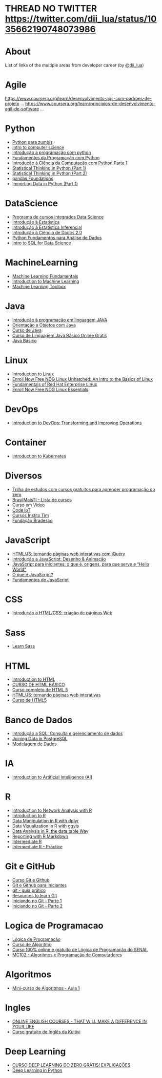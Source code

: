 # THREAD NO TWITTER https://twitter.com/dii_lua/status/1035662190748073986

# About
List of links of the multiple areas from developer career (by [@dii_lua](https://twitter.com/dii_lua))

# Agile
https://www.coursera.org/learn/desenvolvimento-agil-com-padroes-de-projeto …
https://www.coursera.org/learn/principios-de-desenvolvimento-agil-de-software …

# Python
* [Python para zumbis](https://www.pycursos.com/python-para-zumbis/)
* [Intro to computer science](https://br.udacity.com/course/intro-to-computer-science--cs101)
* [Introdução a programação com python](https://mva.microsoft.com/pt-br/training-courses/introduo-programao-com-o-python-8360?l=jgABDjP8_1004984382)
* [Fundamentos da Programação com Python](https://br.udacity.com/course/programming-foundations-with-python--ud036)
* [Introdução à Ciência da Computação com Python Parte 1](https://www.coursera.org/learn/ciencia-computacao-python-conceitos)
* [Statistical Thinking in Python (Part 1)](https://www.datacamp.com/courses/statistical-thinking-in-python-part-1)
* [Statistical Thinking in Python (Part 2)](https://www.datacamp.com/courses/statistical-thinking-in-python-part-2)
* [pandas Foundations](https://www.datacamp.com/courses/pandas-foundations)
* [Importing Data in Python (Part 1)](https://www.datacamp.com/courses/importing-data-in-python-part-1)

# DataScience
* [Programa de cursos integrados Data Science](https://www.coursera.org/specializations/jhu-data-science)
* [Introdução à Estatística](https://br.udacity.com/course/intro-to-statistics--st101)
* [Introdução à Estatística Inferencial](https://br.udacity.com/course/intro-to-inferential-statistics--ud201)
* [Introdução à Ciência de Dados 2.0](https://www.datascienceacademy.com.br/course?courseid=introduo--cincia-de-dados)
* [Python Fundamentos para Análise de Dados](https://www.datascienceacademy.com.br/course?courseid=python-fundamentos)
* [Intro to SQL for Data Science](https://www.datacamp.com/courses/intro-to-sql-for-data-science)

# MachineLearning
* [Machine Learning Fundamentals](https://www.codecademy.com/pro/intensive/machine-learning-fundamentals)
* [Introduction to Machine Learning](https://www.datacamp.com/courses/introduction-to-machine-learning-with-r)
* [Machine Learning Toolbox](https://www.datacamp.com/courses/machine-learning-toolbox)

# Java
* [Introdução à programação em linguagem JAVA](https://cursos.timtec.com.br/course/programacaojava/intro)
* [Orientação a Objetos com Java](https://www.coursera.org/learn/orientacao-a-objetos-com-java)
* [Curso de Java](https://www.cursoemvideo.com/course/curso-java-iniciante/)
* [Curso de Linguagem Java Básico Online Grátis](https://www.primecursos.com.br/linguagem-java-basico/)
* [Java Básico](https://loiane.training/course/java-basico/)

# Linux
* [Introduction to Linux](https://www.edx.org/course/introduction-to-linux)
* [Enroll Now Free
NDG Linux Unhatched: An Intro to the Basics of Linux](https://www.netacad.com/campaign/linux-unhatched3)
* [Fundamentals of Red Hat Enterprise Linux](https://www.edx.org/course/fundamentals-red-hat-enterprise-linux-red-hat-rh066x)
* [Enroll Now Free
NDG Linux Essentials](https://www.netacad.com/campaign/linux-essentials3)

# DevOps
* [Introduction to DevOps: Transforming and Improving Operations](https://www.edx.org/course/introduction-to-devops-transforming-and-improving-operations)

# Container
* [Introduction to Kubernetes](https://www.edx.org/course/introduction-to-kubernetes)

# Diversos
* [Trilha de estudos com cursos gratuitos para aprender programação do zero](https://medium.com/trainingcenter/trilha-de-estudos-com-cursos-gratuitos-para-aprender-programa%C3%A7%C3%A3o-do-zero-2758f3d0190)
* [BrasilMaisTI - Lista de cursos](http://www.brasilmaisti.com.br/index.php/pt-br/cursos-online/dashboard-cursos/45-lingua-inglesa/preview)
* [Curso em Vídeo](https://www.cursoemvideo.com/)
* [Code IoT](http://codeiot.org.br/courses)
* [Cursos Instito Tim](https://cursos.timtec.com.br/courses)
* [Fundação Bradesco](https://www.ev.org.br/Cursos)

# JavaScript
* [HTML/JS: tornando páginas web interativas com jQuery](https://pt.khanacademy.org/computing/computer-programming/html-js-jquery)
* [Introdução a JavaScript: Desenho & Animação](https://pt.khanacademy.org/computing/computer-programming/programming)
* [JavaScript para iniciantes: o que é, origens, para que serve e “Hello World”](https://becode.com.br/javascript-para-iniciantes.../amp/)
* [O que é JavaScript?](http://tableless.github.io/iniciantes/manual/js/)
* [Fundamentos de JavaScript](https://br.udacity.com/course/intro-to-javascript--ud803)

# CSS
* [Introdução a HTML/CSS: criação de páginas Web](https://pt.khanacademy.org/computing/computer-programming/html-css)

# Sass
* [Learn Sass](https://www.codecademy.com/learn/learn-sass)

# HTML
* [Introduction to HTML](https://www.codecademy.com/learn/learn-html)
* [CURSO DE HTML BÁSICO](https://www.devmedia.com.br/curso/curso-de-html-basico/371)
* [Curso completo de HTML 5](https://jornadadodev.com.br/cursos/curso-completo-de-html-5?utm_source=facebook&utm_campaign=desenvolvimento_web&utm_medium=grupos&utm_content=curso-completo-de-html-5)
* [HTML/JS: tornando páginas web interativas](https://pt.khanacademy.org/computing/computer-programming/html-css-js)
* [Curso de HTML5](https://www.cursoemvideo.com/course/curso-de-html5/)

# Banco de Dados
* [Introdução a SQL: Consulta e gerenciamento de dados
](https://pt.khanacademy.org/computing/computer-programming/sql)
* [Joining Data in PostgreSQL](https://www.datacamp.com/courses/joining-data-in-postgresql)
* [Modelagem de Dados](https://www.ev.org.br/curso/informatica/banco-de-dados/modelagem-de-dados?return=/cursos/informatica/banco-de-dados)

# IA
* [Introduction to Artificial Intelligence (AI)](https://academy.microsoft.com/en-us/professional-program/tracks/artificial-intelligence/)

# R
* [Introduction to Network Analysis with R](https://www.jessesadler.com/post/network-analysis-with-r/)
* [Introduction to R](https://www.datacamp.com/courses/free-introduction-to-r)
* [Data Manipulation in R with dplyr](https://www.datacamp.com/courses/dplyr-data-manipulation-r-tutorial)
* [Data Visualization in R with ggvis](https://www.datacamp.com/courses/ggvis-data-visualization-r-tutorial)
* [Data Analysis in R, the data.table Way](https://www.datacamp.com/courses/data-table-data-manipulation-r-tutorial)
* [Reporting with R Markdown](https://www.datacamp.com/courses/reporting-with-r-markdown)
* [Intermediate R](https://www.datacamp.com/courses/intermediate-r)
* [Intermediate R - Practice](https://www.datacamp.com/courses/intermediate-r-practice)

# Git e GitHub 
* [Curso Git e Github](https://www.schoolofnet.com/curso-git-e-github/)
* [Git e Github para iniciantes](https://www.udemy.com/git-e-github-para-iniciantes/)
* [git - guia prático](http://rogerdudler.github.io/git-guide/index.pt_BR.html)
* [Resources to learn Git](https://try.github.io/)
* [Iniciando no Git - Parte 1](https://tableless.com.br/iniciando-no-git-parte-1/)
* [Iniciando no Git - Parte 2](https://tableless.com.br/iniciando-no-git-parte-2/)

# Logica de Programacao
* [Lógica de Programação](https://www.schoolofnet.com/curso-logica-de-programacao/)
* [Curso de Algoritmo](http://www.cursoemvideo.com/course/curso-de-algoritmos/)
* [Curso 100% online e gratuito de Lógica de Programação do SENAI.](http://www.cbsi.net.br/2017/08/curso-100-online-e-gratuito-de-logica-de-programacao-do-SENAI.html)
* [MC102 - Algoritmos e Programação de Computadores](http://www.ic.unicamp.br/~mc102/)

# Algoritmos
* [Mini-curso de Algoritmos - Aula 1](https://youtu.be/DftxnGvyZLA)

# Ingles
* [ONLINE ENGLISH COURSES - THAT WILL MAKE A DIFFERENCE IN YOUR LIFE](http://www.sedacollegeonline.com)
* [Curso gratuito de Inglês da Kultivi](https://www.kultivi.com/)

# Deep Learning 
* [CURSO DEEP LEARNING DO ZERO GRÁTIS! EXPLICAÇÕES](https://www.youtube.com/watch?v=tFoCI8EYqQY&list=PLxWEfWCujM7Y3Xf1bAxpICRlw2jt1a4S7)
* [Deep Learning in Python](https://t.co/QnS9cPeNLt)
